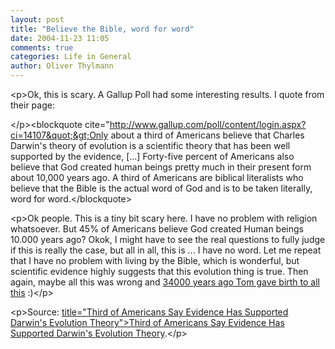 ```yaml
---
layout: post
title: "Believe the Bible, word for word"
date: 2004-11-23 11:05
comments: true
categories: Life in General
author: Oliver Thylmann
---
```



&lt;p&gt;Ok, this is scary. A Gallup Poll had some interesting results. I quote from their page: 

&lt;/p&gt;&lt;blockquote cite=&quot;http://www.gallup.com/poll/content/login.aspx?ci=14107&quot;&gt;Only about a third of Americans believe that Charles Darwin's theory of evolution is a scientific theory that has been well supported by the evidence, [...] Forty-five percent of Americans also believe that God created human beings pretty much in their present form about 10,000 years ago. A third of Americans are biblical literalists who believe that the Bible is the actual word of God and is to be taken literally, word for word.&lt;/blockquote&gt;

&lt;p&gt;Ok people. This is a tiny bit scary here. I have no problem with religion whatsoever. But 45% of Americans believe God created Human beings 10.000 years ago? Okok, I might have to see the real questions to fully judge if this is really the case, but all in all, this is ... I have no word. Let me repeat that I have no problem with living by the Bible, which is wonderful, but scientific evidence highly suggests that this evolution thing is true. Then again, maybe all this was wrong and [34000 years ago Tom gave birth to all this](http://owt.typepad.com/blog/2002/04/the_stargate_co.html) :)&lt;/p&gt;

&lt;p&gt;Source: [ title=&quot;Third of Americans Say Evidence Has Supported Darwin's Evolution Theory&quot;&gt;Third of Americans Say Evidence Has Supported Darwin's Evolution Theory](http://www.gallup.com/poll/content/login.aspx?ci=14107).&lt;/p&gt;


